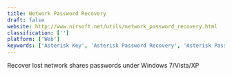 ```yaml
---
title: Network Password Recovery
draft: false 
website: http://www.nirsoft.net/utils/network_password_recovery.html
classification: ['']
platform: ['Web']
keywords: ['Asterisk Key', 'Asterisk Password Recovery', 'Asterisk Password Spy', 'FramaKey', 'GIGATweaker', 'Password Decrypter', 'SpotAuditor Password Recovery Software', 'Stop Resetting My Apps', 'SyMenu', 'Sysinternals Suite', 'System Mechanic', 'Windows System Control Center', 'X-Setup Pro', 'miniWE']
---
```

Recover lost network shares passwords under Windows 7/Vista/XP